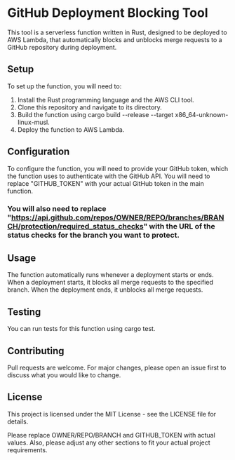 # GitHub Deployment Blocking Tool
This tool is a serverless function written in Rust, designed to be deployed to AWS Lambda, that automatically blocks and unblocks merge requests to a GitHub repository during deployment.

## Setup
To set up the function, you will need to:

1. Install the Rust programming language and the AWS CLI tool.
2. Clone this repository and navigate to its directory.
3. Build the function using cargo build --release --target x86_64-unknown-linux-musl.
4. Deploy the function to AWS Lambda.

## Configuration
To configure the function, you will need to provide your GitHub token, which the function uses to authenticate with the GitHub API. You will need to replace "GITHUB_TOKEN" with your actual GitHub token in the main function.

### You will also need to replace "https://api.github.com/repos/OWNER/REPO/branches/BRANCH/protection/required_status_checks" with the URL of the status checks for the branch you want to protect.

## Usage
The function automatically runs whenever a deployment starts or ends. When a deployment starts, it blocks all merge requests to the specified branch. When the deployment ends, it unblocks all merge requests.

## Testing
You can run tests for this function using cargo test.

## Contributing
Pull requests are welcome. For major changes, please open an issue first to discuss what you would like to change.

## License
This project is licensed under the MIT License - see the LICENSE file for details.

Please replace OWNER/REPO/BRANCH and GITHUB_TOKEN with actual values. Also, please adjust any other sections to fit your actual project requirements.